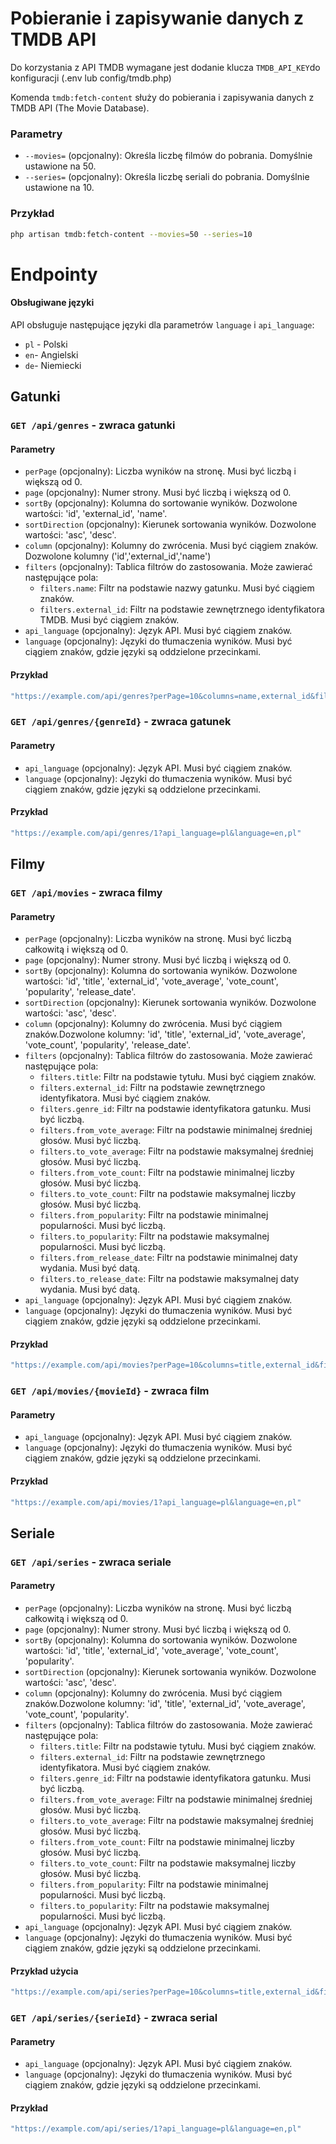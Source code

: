 # Pobieranie i zapisywanie danych z TMDB API  

Do korzystania z API TMDB wymagane jest dodanie klucza `TMDB_API_KEY`do konfiguracji (.env lub config/tmdb.php) 

Komenda `tmdb:fetch-content` służy do pobierania i zapisywania danych z TMDB API (The Movie Database).

### Parametry
- `--movies=` (opcjonalny): Określa liczbę filmów do pobrania. Domyślnie ustawione na 50.
- `--series=` (opcjonalny): Określa liczbę seriali do pobrania. Domyślnie ustawione na 10.

### Przykład

```sh
php artisan tmdb:fetch-content --movies=50 --series=10
````

# Endpointy

#### Obsługiwane języki

API obsługuje następujące języki dla parametrów `language` i `api_language`:

- `pl` - Polski
- `en`- Angielski
- `de`- Niemiecki

## Gatunki

### `GET /api/genres` - zwraca gatunki

#### Parametry

- `perPage` (opcjonalny): Liczba wyników na stronę. Musi być liczbą i większą od 0.
- `page` (opcjonalny): Numer strony. Musi być liczbą i większą od 0.
- `sortBy` (opcjonalny): Kolumna do sortowanie wyników. Dozwolone wartości: 'id', 'external_id', 'name'.
- `sortDirection` (opcjonalny): Kierunek sortowania wyników. Dozwolone wartości: 'asc', 'desc'.
- `column` (opcjonalny): Kolumny do zwrócenia. Musi być ciągiem znaków. Dozwolone kolumny ('id','external_id','name')
- `filters` (opcjonalny): Tablica filtrów do zastosowania. Może zawierać następujące pola:
    - `filters.name`: Filtr na podstawie nazwy gatunku. Musi być ciągiem znaków.
    - `filters.external_id`: Filtr na podstawie zewnętrznego identyfikatora TMDB. Musi być ciągiem znaków.
- `api_language` (opcjonalny): Język API. Musi być ciągiem znaków.
- `language` (opcjonalny): Języki do tłumaczenia wyników. Musi być ciągiem znaków, gdzie języki są oddzielone przecinkami.

#### Przykład
```sh
"https://example.com/api/genres?perPage=10&columns=name,external_id&filters[name]=comedy&sortBy=name&sortDirection=desc&api_language=pl&language=en,pl"
```
### `GET /api/genres/{genreId}` - zwraca gatunek

#### Parametry

- `api_language` (opcjonalny): Język API. Musi być ciągiem znaków.
- `language` (opcjonalny): Języki do tłumaczenia wyników. Musi być ciągiem znaków, gdzie języki są oddzielone przecinkami.

#### Przykład
```sh
"https://example.com/api/genres/1?api_language=pl&language=en,pl"
```

## Filmy
### `GET /api/movies` - zwraca filmy

#### Parametry

- `perPage` (opcjonalny): Liczba wyników na stronę. Musi być liczbą całkowitą i większą od 0.
- `page` (opcjonalny): Numer strony. Musi być liczbą i większą od 0.
- `sortBy` (opcjonalny): Kolumna do sortowania wyników. Dozwolone wartości: 'id', 'title', 'external_id', 'vote_average', 'vote_count', 'popularity', 'release_date'.
- `sortDirection` (opcjonalny): Kierunek sortowania wyników. Dozwolone wartości: 'asc', 'desc'.
- `column` (opcjonalny): Kolumny do zwrócenia. Musi być ciągiem znaków.Dozwolone kolumny: 'id', 'title', 'external_id', 'vote_average', 'vote_count', 'popularity', 'release_date'.
- `filters` (opcjonalny): Tablica filtrów do zastosowania. Może zawierać następujące pola:
    - `filters.title`: Filtr na podstawie tytułu. Musi być ciągiem znaków.
    - `filters.external_id`: Filtr na podstawie zewnętrznego identyfikatora. Musi być ciągiem znaków.
    - `filters.genre_id`: Filtr na podstawie identyfikatora gatunku. Musi być liczbą.
    - `filters.from_vote_average`: Filtr na podstawie minimalnej średniej głosów. Musi być liczbą.
    - `filters.to_vote_average`: Filtr na podstawie maksymalnej średniej głosów. Musi być liczbą.
    - `filters.from_vote_count`: Filtr na podstawie minimalnej liczby głosów. Musi być liczbą.
    - `filters.to_vote_count`: Filtr na podstawie maksymalnej liczby głosów. Musi być liczbą.
    - `filters.from_popularity`: Filtr na podstawie minimalnej popularności. Musi być liczbą.
    - `filters.to_popularity`: Filtr na podstawie maksymalnej popularności. Musi być liczbą.
    - `filters.from_release_date`: Filtr na podstawie minimalnej daty wydania. Musi być datą.
    - `filters.to_release_date`: Filtr na podstawie maksymalnej daty wydania. Musi być datą.
- `api_language` (opcjonalny): Język API. Musi być ciągiem znaków.
- `language` (opcjonalny): Języki do tłumaczenia wyników. Musi być ciągiem znaków, gdzie języki są oddzielone przecinkami.

#### Przykład

```sh
"https://example.com/api/movies?perPage=10&columns=title,external_id&filters[title]=Inception&filters[genre_id]=1,2&filters[from_release_date]=01-01-2023&filters[to_release_date]=31-12-2024&sortBy=title&sortDirection=desc&api_language=pl&language=en,pl"
```
### `GET /api/movies/{movieId}` - zwraca film

#### Parametry

- `api_language` (opcjonalny): Język API. Musi być ciągiem znaków.
- `language` (opcjonalny): Języki do tłumaczenia wyników. Musi być ciągiem znaków, gdzie języki są oddzielone przecinkami.

#### Przykład
```sh
"https://example.com/api/movies/1?api_language=pl&language=en,pl"
```
## Seriale

### `GET /api/series` - zwraca seriale

#### Parametry

- `perPage` (opcjonalny): Liczba wyników na stronę. Musi być liczbą całkowitą i większą od 0.
- `page` (opcjonalny): Numer strony. Musi być liczbą i większą od 0.
- `sortBy` (opcjonalny): Kolumna do sortowania wyników. Dozwolone wartości: 'id', 'title', 'external_id', 'vote_average', 'vote_count', 'popularity'.
- `sortDirection` (opcjonalny): Kierunek sortowania wyników. Dozwolone wartości: 'asc', 'desc'.
- `column` (opcjonalny): Kolumny do zwrócenia. Musi być ciągiem znaków.Dozwolone kolumny: 'id', 'title', 'external_id', 'vote_average', 'vote_count', 'popularity'.
- `filters` (opcjonalny): Tablica filtrów do zastosowania. Może zawierać następujące pola:
    - `filters.title`: Filtr na podstawie tytułu. Musi być ciągiem znaków.
    - `filters.external_id`: Filtr na podstawie zewnętrznego identyfikatora. Musi być ciągiem znaków.
    - `filters.genre_id`: Filtr na podstawie identyfikatora gatunku. Musi być liczbą.
    - `filters.from_vote_average`: Filtr na podstawie minimalnej średniej głosów. Musi być liczbą.
    - `filters.to_vote_average`: Filtr na podstawie maksymalnej średniej głosów. Musi być liczbą.
    - `filters.from_vote_count`: Filtr na podstawie minimalnej liczby głosów. Musi być liczbą.
    - `filters.to_vote_count`: Filtr na podstawie maksymalnej liczby głosów. Musi być liczbą.
    - `filters.from_popularity`: Filtr na podstawie minimalnej popularności. Musi być liczbą.
    - `filters.to_popularity`: Filtr na podstawie maksymalnej popularności. Musi być liczbą.
- `api_language` (opcjonalny): Język API. Musi być ciągiem znaków.
- `language` (opcjonalny): Języki do tłumaczenia wyników. Musi być ciągiem znaków, gdzie języki są oddzielone przecinkami.

#### Przykład użycia

```sh
"https://example.com/api/series?perPage=10&columns=title,external_id&filters[title]=Inception&filters[genre_id]=1,2&sortBy=title&sortDirection=desc&api_language=pl&language=en,pl"
```
### `GET /api/series/{serieId}` - zwraca serial

#### Parametry

- `api_language` (opcjonalny): Język API. Musi być ciągiem znaków.
- `language` (opcjonalny): Języki do tłumaczenia wyników. Musi być ciągiem znaków, gdzie języki są oddzielone przecinkami.

#### Przykład
```sh
"https://example.com/api/series/1?api_language=pl&language=en,pl"
```
